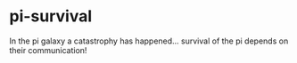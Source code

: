 # pi-survival
In the pi galaxy a catastrophy has happened... survival of the pi depends on their communication!
